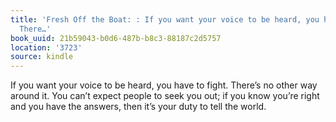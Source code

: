 ```yaml
---
title: 'Fresh Off the Boat: : If you want your voice to be heard, you have to fight.
  There…'
book_uuid: 21b59043-b0d6-487b-b8c3-88187c2d5757
location: '3723'
source: kindle
---
```


If you want your voice to be heard, you have to fight. There’s no other way around it. You can’t expect people to seek you out; if you know you’re right and you have the answers, then it’s your duty to tell the world.